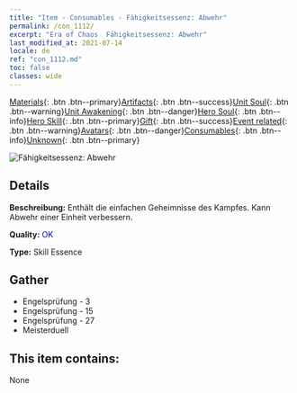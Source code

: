 ```yaml
---
title: "Item - Consumables - Fähigkeitsessenz: Abwehr"
permalink: /con_1112/
excerpt: "Era of Chaos  Fähigkeitsessenz: Abwehr"
last_modified_at: 2021-07-14
locale: de
ref: "con_1112.md"
toc: false
classes: wide
---
```

 [Materials](/ItemsDE/){: .btn .btn--primary}[Artifacts](/ItemsDE/Artifacts/){: .btn .btn--success}[Unit Soul](/ItemsDE/UnitSoul/){: .btn .btn--warning}[Unit Awakening](/ItemsDE/UnitAwakening/){: .btn .btn--danger}[Hero Soul](/ItemsDE/HeroSoul/){: .btn .btn--info}[Hero Skill](/ItemsDE/HeroSkill/){: .btn .btn--primary}[Gift](/ItemsDE/Gift/){: .btn .btn--success}[Event related](/ItemsDE/Events/){: .btn .btn--warning}[Avatars](/ItemsDE/Avatars/){: .btn .btn--danger}[Consumables](/ItemsDE/Consumables/){: .btn .btn--info}[Unknown](/ItemsDE/Unknown/){: .btn .btn--primary}

 ![Fähigkeitsessenz: Abwehr](/images/t/i_7003.png)

## Details
 **Beschreibung:** Enthält die einfachen Geheimnisse des Kampfes. Kann Abwehr einer Einheit verbessern.

 **Quality:** <span style="color: #0000CD">OK</span>

 **Type:** Skill Essence

## Gather

*    Engelsprüfung - 3 
*    Engelsprüfung - 15 
*    Engelsprüfung - 27 
*    Meisterduell 

## This item contains:

  None

